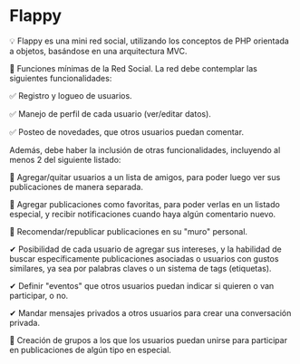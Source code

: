 # Flappy

💡 Flappy es una mini red social, utilizando los conceptos de PHP orientada a objetos, basándose en una arquitectura MVC. 


📌 Funciones mínimas de la Red Social.
La red debe contemplar las siguientes funcionalidades:

✅ Registro y logueo de usuarios.

✅ Manejo de perfil de cada usuario (ver/editar datos).

✅ Posteo de novedades, que otros usuarios puedan comentar.


Además, debe haber la inclusión de otras funcionalidades, incluyendo al menos 2 del siguiente listado:

📍 Agregar/quitar usuarios a un lista de amigos, para poder luego ver sus publicaciones de manera separada.

📍 Agregar publicaciones como favoritas, para poder verlas en un listado especial, y recibir notificaciones cuando haya algún comentario nuevo.

📍 Recomendar/republicar publicaciones en su "muro" personal.

✔ Posibilidad de cada usuario de agregar sus intereses, y la habilidad de buscar específicamente publicaciones asociadas o usuarios con gustos similares, ya sea por palabras claves o un sistema de tags (etiquetas).

✔ Definir "eventos" que otros usuarios puedan indicar si quieren o van participar, o no.

✔ Mandar mensajes privados a otros usuarios para crear una conversación privada.

📍 Creación de grupos a los que los usuarios puedan unirse para participar en publicaciones de algún tipo en especial.
